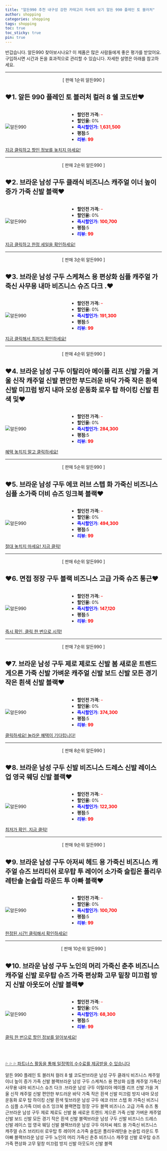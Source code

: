 ```yaml
---
title: "알든990 추천 내구성 강한 카테고리 자세히 보기 알든 990 플레인 토 블러처"
author: shopping
categories: shopping
tags: shopping
toc: true
toc_sticky: true
pin: true
---
```

반갑습니다. 알든990 찾아보시나요? 이 제품은 많은 사람들에게 좋은 평가를 받았어요. 구입하시면 시간과 돈을 효과적으로 관리할 수 있습니다. 자세한 설명은 아래를 참고하세요.

---
<p class="toplist" style="margin: 0 auto; display: block; width: fit-content;">[ 판매 1순위 알든990 ]</p>

<h2><strong>❤️1. 알든 990 플레인 토 블러처 컬러 8 쉘 코도반❤️</strong></h2>

<div style="display: flex; align-items: center;">
    <div style="flex: 0.4;">
        <img src="https://thumbnail10.coupangcdn.com/thumbnails/remote/230x230ex/image/vendor_inventory/2989/24433082f442be11b4d3380b3b8153f1f85bdf033c1336a70ba9861b22c6.jpg" alt="알든990" style="max-width: 100%;">
    </div>
    <div style="flex: 0.6; margin-left: 10px;">
        <ul>
            <li><strong>할인전 가격:</strong> <del style="color: red;">-</del></li>
            <li><strong>할인율:</strong> 0%</li>
            <li><span style='color:blue'><strong>즉시할인가:</strong></span> <span style='color:red'><strong>1,631,500</strong></span></li>
            <li><strong>평점:</strong>5</li>
            <li><span style='color:blue'><strong>리뷰:</strong></span> <span style='color:red'><strong>99</strong></span></li>
        </ul>
    </div>
</div>
<div class="center">
    <a href="https://selin100587001.github.io?lptag=AF9450613&subid=githubio&pageKey=7766987988&traceid=V0-153&itemId=20958717816&vendorItemId=88024361168" class="myButton">
        지금 클릭하고 할인 정보를 놓치지 마세요!
    </a>
</div>


---
<p class="toplist" style="margin: 0 auto; display: block; width: fit-content;">[ 판매 2순위 알든990 ]</p>

<h2><strong>❤️2. 브라운 남성 구두 클래식 비즈니스 캐주얼 이너 높이 증가 가죽 신발 블랙❤️</strong></h2>

<div style="display: flex; align-items: center;">
    <div style="flex: 0.4;">
        <img src="https://thumbnail8.coupangcdn.com/thumbnails/remote/230x230ex/image/vendor_inventory/d447/65deaa581255b2011bf986b34ff1749e920d71e5d9cbb2047d3924b337dd.jpeg" alt="알든990" style="max-width: 100%;">
    </div>
    <div style="flex: 0.6; margin-left: 10px;">
        <ul>
            <li><strong>할인전 가격:</strong> <del style="color: red;">-</del></li>
            <li><strong>할인율:</strong> 0%</li>
            <li><span style='color:blue'><strong>즉시할인가:</strong></span> <span style='color:red'><strong>100,700</strong></span></li>
            <li><strong>평점:</strong>5</li>
            <li><span style='color:blue'><strong>리뷰:</strong></span> <span style='color:red'><strong>99</strong></span></li>
        </ul>
    </div>
</div>
<div class="center">
    <a href="https://selin100587001.github.io?lptag=AF9450613&subid=githubio&pageKey=6285694102&traceid=V0-153&itemId=12927227128&vendorItemId=80191709457" class="myButton">
        지금 클릭하고 한정 세일을 확인하세요!
    </a>
</div>


---
<p class="toplist" style="margin: 0 auto; display: block; width: fit-content;">[ 판매 3순위 알든990 ]</p>

<h2><strong>❤️3. 브라운 남성 구두 스케쳐스 용 편상화 심플 캐주얼 가죽신 사무용 내마 비즈니스 슈즈 다크 .❤️</strong></h2>

<div style="display: flex; align-items: center;">
    <div style="flex: 0.4;">
        <img src="https://thumbnail8.coupangcdn.com/thumbnails/remote/230x230ex/image/vendor_inventory/b456/f24de540bcd4c180c5fdd5f997ba53c74a2ddb461461d624f062b6f9fda1.jpeg" alt="알든990" style="max-width: 100%;">
    </div>
    <div style="flex: 0.6; margin-left: 10px;">
        <ul>
            <li><strong>할인전 가격:</strong> <del style="color: red;">-</del></li>
            <li><strong>할인율:</strong> 0%</li>
            <li><span style='color:blue'><strong>즉시할인가:</strong></span> <span style='color:red'><strong>191,300</strong></span></li>
            <li><strong>평점:</strong>5</li>
            <li><span style='color:blue'><strong>리뷰:</strong></span> <span style='color:red'><strong>99</strong></span></li>
        </ul>
    </div>
</div>
<div class="center">
    <a href="https://selin100587001.github.io?lptag=AF9450613&subid=githubio&pageKey=6285688753&traceid=V0-153&itemId=12927186858&vendorItemId=80191669483" class="myButton">
        지금 클릭해서 최저가 확인하세요!
    </a>
</div>


---
<p class="toplist" style="margin: 0 auto; display: block; width: fit-content;">[ 판매 4순위 알든990 ]</p>

<h2><strong>❤️4. 브라운 남성 구두 이탈리아 메이플 리프 신발 가을 겨울 신작 캐주얼 신발 편안한 부드러운 바닥 가죽 작은 흰색 신발 미끄럼 방지 내마 모성 운동화 로우 탑 하이킹 신발 흰색 및❤️</strong></h2>

<div style="display: flex; align-items: center;">
    <div style="flex: 0.4;">
        <img src="https://thumbnail9.coupangcdn.com/thumbnails/remote/230x230ex/image/vendor_inventory/e5d8/efc7d1542e096a118f4b37edcd43cd3c71f962c46f9d04300181e2970e3a.jpeg" alt="알든990" style="max-width: 100%;">
    </div>
    <div style="flex: 0.6; margin-left: 10px;">
        <ul>
            <li><strong>할인전 가격:</strong> <del style="color: red;">-</del></li>
            <li><strong>할인율:</strong> 0%</li>
            <li><span style='color:blue'><strong>즉시할인가:</strong></span> <span style='color:red'><strong>284,300</strong></span></li>
            <li><strong>평점:</strong>5</li>
            <li><span style='color:blue'><strong>리뷰:</strong></span> <span style='color:red'><strong>99</strong></span></li>
        </ul>
    </div>
</div>
<div class="center">
    <a href="https://selin100587001.github.io?lptag=AF9450613&subid=githubio&pageKey=6284123520&traceid=V0-153&itemId=12917874650&vendorItemId=80182536068" class="myButton">
        혜택 놓치지 말고 클릭하세요!
    </a>
</div>


---
<p class="toplist" style="margin: 0 auto; display: block; width: fit-content;">[ 판매 5순위 알든990 ]</p>

<h2><strong>❤️5. 브라운 남성 구두 에코 러브 스텝 화 가죽신 비즈니스 심플 소가죽 더비 슈즈 잉크북 블랙❤️</strong></h2>

<div style="display: flex; align-items: center;">
    <div style="flex: 0.4;">
        <img src="https://thumbnail6.coupangcdn.com/thumbnails/remote/230x230ex/image/vendor_inventory/fb0b/1410b9770cf3dd990dac3f687df46b80017c0bcbac93a6c61409324bb3b5.jpeg" alt="알든990" style="max-width: 100%;">
    </div>
    <div style="flex: 0.6; margin-left: 10px;">
        <ul>
            <li><strong>할인전 가격:</strong> <del style="color: red;">-</del></li>
            <li><strong>할인율:</strong> 0%</li>
            <li><span style='color:blue'><strong>즉시할인가:</strong></span> <span style='color:red'><strong>494,300</strong></span></li>
            <li><strong>평점:</strong>5</li>
            <li><span style='color:blue'><strong>리뷰:</strong></span> <span style='color:red'><strong>99</strong></span></li>
        </ul>
    </div>
</div>
<div class="center">
    <a href="https://selin100587001.github.io?lptag=AF9450613&subid=githubio&pageKey=4378362675&traceid=V0-153&itemId=5172852298&vendorItemId=80191726758" class="myButton">
        절대 놓치지 마세요! 지금 클릭!
    </a>
</div>


---
<p class="toplist" style="margin: 0 auto; display: block; width: fit-content;">[ 판매 6순위 알든990 ]</p>

<h2><strong>❤️6. 면접 정장 구두 블랙 비즈니스 고급 가죽 슈즈 통근❤️</strong></h2>

<div style="display: flex; align-items: center;">
    <div style="flex: 0.4;">
        <img src="https://thumbnail6.coupangcdn.com/thumbnails/remote/230x230ex/image/vendor_inventory/1aec/674f9aab30ac4e3f6b0cfb442985719446612da76b34fb5412a980d27481.jpg" alt="알든990" style="max-width: 100%;">
    </div>
    <div style="flex: 0.6; margin-left: 10px;">
        <ul>
            <li><strong>할인전 가격:</strong> <del style="color: red;">-</del></li>
            <li><strong>할인율:</strong> 0%</li>
            <li><span style='color:blue'><strong>즉시할인가:</strong></span> <span style='color:red'><strong>147,120</strong></span></li>
            <li><strong>평점:</strong>5</li>
            <li><span style='color:blue'><strong>리뷰:</strong></span> <span style='color:red'><strong>99</strong></span></li>
        </ul>
    </div>
</div>
<div class="center">
    <a href="https://selin100587001.github.io?lptag=AF9450613&subid=githubio&pageKey=7892644674&traceid=V0-153&itemId=21612390590&vendorItemId=88663541329" class="myButton">
        즉시 확인, 클릭 한 번으로 시작!
    </a>
</div>


---
<p class="toplist" style="margin: 0 auto; display: block; width: fit-content;">[ 판매 7순위 알든990 ]</p>

<h2><strong>❤️7. 브라운 남성 구두 제로 제로도 신발 봄 새로운 트렌드 게으른 가죽 신발 가벼운 캐주얼 신발 보드 신발 모든 경기 작은 흰색 신발 블랙❤️</strong></h2>

<div style="display: flex; align-items: center;">
    <div style="flex: 0.4;">
        <img src="https://thumbnail10.coupangcdn.com/thumbnails/remote/230x230ex/image/vendor_inventory/6e85/933eaa9384d27f50fb35464047eca15f7cd6261798935364c6a9e16c2a7f.jpeg" alt="알든990" style="max-width: 100%;">
    </div>
    <div style="flex: 0.6; margin-left: 10px;">
        <ul>
            <li><strong>할인전 가격:</strong> <del style="color: red;">-</del></li>
            <li><strong>할인율:</strong> 0%</li>
            <li><span style='color:blue'><strong>즉시할인가:</strong></span> <span style='color:red'><strong>374,300</strong></span></li>
            <li><strong>평점:</strong>5</li>
            <li><span style='color:blue'><strong>리뷰:</strong></span> <span style='color:red'><strong>99</strong></span></li>
        </ul>
    </div>
</div>
<div class="center">
    <a href="https://selin100587001.github.io?lptag=AF9450613&subid=githubio&pageKey=6285691320&traceid=V0-153&itemId=12927207055&vendorItemId=80191688870" class="myButton">
        클릭하세요! 놀라운 혜택이 기다립니다!
    </a>
</div>


---
<p class="toplist" style="margin: 0 auto; display: block; width: fit-content;">[ 판매 8순위 알든990 ]</p>

<h2><strong>❤️8. 브라운 남성 구두 신발 비즈니스 드레스 신발 레이스 업 영국 웨딩 신발 블랙❤️</strong></h2>

<div style="display: flex; align-items: center;">
    <div style="flex: 0.4;">
        <img src="https://thumbnail7.coupangcdn.com/thumbnails/remote/230x230ex/image/vendor_inventory/df56/d5f89aadd210db16795c7cad4cdd8c1c4331696f7031c109f577c9943a87.jpeg" alt="알든990" style="max-width: 100%;">
    </div>
    <div style="flex: 0.6; margin-left: 10px;">
        <ul>
            <li><strong>할인전 가격:</strong> <del style="color: red;">-</del></li>
            <li><strong>할인율:</strong> 0%</li>
            <li><span style='color:blue'><strong>즉시할인가:</strong></span> <span style='color:red'><strong>122,300</strong></span></li>
            <li><strong>평점:</strong>5</li>
            <li><span style='color:blue'><strong>리뷰:</strong></span> <span style='color:red'><strong>99</strong></span></li>
        </ul>
    </div>
</div>
<div class="center">
    <a href="https://selin100587001.github.io?lptag=AF9450613&subid=githubio&pageKey=6285692917&traceid=V0-153&itemId=12927217548&vendorItemId=80191700220" class="myButton">
        최저가 확인, 지금 클릭!
    </a>
</div>


---
<p class="toplist" style="margin: 0 auto; display: block; width: fit-content;">[ 판매 9순위 알든990 ]</p>

<h2><strong>❤️9. 브라운 남성 구두 아저씨 헤드 용 가죽신 비즈니스 캐주얼 슈즈 브리티쉬 로우탑 투 레이어 소가죽 슬립온 폴리우레탄솔 논슬립 라운드 투 아빠 블랙❤️</strong></h2>

<div style="display: flex; align-items: center;">
    <div style="flex: 0.4;">
        <img src="https://thumbnail8.coupangcdn.com/thumbnails/remote/230x230ex/image/vendor_inventory/e71f/98cb5fe6d5f747914cfb629852a7ed8958b2e3b841100154bab55ae1f322.jpeg" alt="알든990" style="max-width: 100%;">
    </div>
    <div style="flex: 0.6; margin-left: 10px;">
        <ul>
            <li><strong>할인전 가격:</strong> <del style="color: red;">-</del></li>
            <li><strong>할인율:</strong> 0%</li>
            <li><span style='color:blue'><strong>즉시할인가:</strong></span> <span style='color:red'><strong>100,700</strong></span></li>
            <li><strong>평점:</strong>5</li>
            <li><span style='color:blue'><strong>리뷰:</strong></span> <span style='color:red'><strong>99</strong></span></li>
        </ul>
    </div>
</div>
<div class="center">
    <a href="https://selin100587001.github.io?lptag=AF9450613&subid=githubio&pageKey=6285690027&traceid=V0-153&itemId=12927196854&vendorItemId=80191679402" class="myButton">
        한정된 시간! 클릭해서 확인하세요!
    </a>
</div>


---
<p class="toplist" style="margin: 0 auto; display: block; width: fit-content;">[ 판매 10순위 알든990 ]</p>

<h2><strong>❤️10. 브라운 남성 구두 노인의 머리 가죽신 춘추 비즈니스 캐주얼 신발 로우탑 슈즈 가죽 편상화 고무 밑창 미끄럼 방지 신발 아웃도어 신발 블랙❤️</strong></h2>

<div style="display: flex; align-items: center;">
    <div style="flex: 0.4;">
        <img src="https://thumbnail10.coupangcdn.com/thumbnails/remote/230x230ex/image/vendor_inventory/3f18/824253eafdc7efd31e99d131cc8620113e0de44c9e7c2933ab0634998111.jpeg" alt="알든990" style="max-width: 100%;">
    </div>
    <div style="flex: 0.6; margin-left: 10px;">
        <ul>
            <li><strong>할인전 가격:</strong> <del style="color: red;">-</del></li>
            <li><strong>할인율:</strong> 0%</li>
            <li><span style='color:blue'><strong>즉시할인가:</strong></span> <span style='color:red'><strong>68,300</strong></span></li>
            <li><strong>평점:</strong>5</li>
            <li><span style='color:blue'><strong>리뷰:</strong></span> <span style='color:red'><strong>99</strong></span></li>
        </ul>
    </div>
</div>
<div class="center">
    <a href="https://selin100587001.github.io?lptag=AF9450613&subid=githubio&pageKey=6285693589&traceid=V0-153&itemId=12927223154&vendorItemId=80191705624" class="myButton">
        클릭 한 번으로 할인 정보를 알아보세요!
    </a>
</div>

<br><br><br>[💦 💦 💦 파트너스 활동을 통해 일정액의 수수료를 제공받을 수 있습니다](https://link.coupang.com/a/bcpT2c)<br><br>알든 990 플레인 토 블러처 컬러 8 쉘 코도반브라운 남성 구두 클래식 비즈니스 캐주얼 이너 높이 증가 가죽 신발 블랙브라운 남성 구두 스케쳐스 용 편상화 심플 캐주얼 가죽신 사무용 내마 비즈니스 슈즈 다크 .브라운 남성 구두 이탈리아 메이플 리프 신발 가을 겨울 신작 캐주얼 신발 편안한 부드러운 바닥 가죽 작은 흰색 신발 미끄럼 방지 내마 모성 운동화 로우 탑 하이킹 신발 흰색 및브라운 남성 구두 에코 러브 스텝 화 가죽신 비즈니스 심플 소가죽 더비 슈즈 잉크북 블랙면접 정장 구두 블랙 비즈니스 고급 가죽 슈즈 통근브라운 남성 구두 제로 제로도 신발 봄 새로운 트렌드 게으른 가죽 신발 가벼운 캐주얼 신발 보드 신발 모든 경기 작은 흰색 신발 블랙브라운 남성 구두 신발 비즈니스 드레스 신발 레이스 업 영국 웨딩 신발 블랙브라운 남성 구두 아저씨 헤드 용 가죽신 비즈니스 캐주얼 슈즈 브리티쉬 로우탑 투 레이어 소가죽 슬립온 폴리우레탄솔 논슬립 라운드 투 아빠 블랙브라운 남성 구두 노인의 머리 가죽신 춘추 비즈니스 캐주얼 신발 로우탑 슈즈 가죽 편상화 고무 밑창 미끄럼 방지 신발 아웃도어 신발 블랙